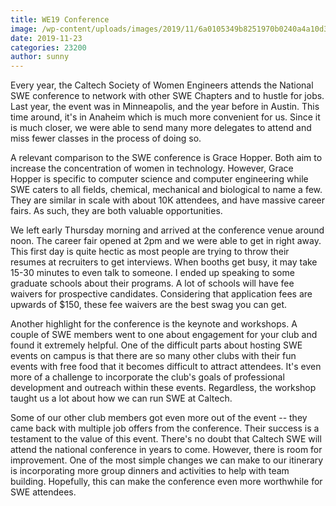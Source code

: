 ```yaml
---
title: WE19 Conference
image: /wp-content/uploads/images/2019/11/6a0105349b8251970b0240a4a10d32200c-800wi.jpg
date: 2019-11-23
categories: 23200
author: sunny
---
```


Every year, the Caltech Society of Women Engineers attends the National SWE conference to network with other SWE Chapters and to hustle for jobs. Last year, the event was in Minneapolis, and the year before in Austin. This time around, it's in Anaheim which is much more convenient for us. Since it is much closer, we were able to send many more delegates to attend and miss fewer classes in the process of doing so.

A relevant comparison to the SWE conference is Grace Hopper. Both aim to increase the concentration of women in technology. However, Grace Hopper is specific to computer science and computer engineering while SWE caters to all fields, chemical, mechanical and biological to name a few. They are similar in scale with about 10K attendees, and have massive career fairs. As such, they are both valuable opportunities.

We left early Thursday morning and arrived at the conference venue around noon. The career fair opened at 2pm and we were able to get in right away. This first day is quite hectic as most people are trying to throw their resumes at recruiters to get interviews. When booths get busy, it may take 15-30 minutes to even talk to someone. I ended up speaking to some graduate schools about their programs. A lot of schools will have fee waivers for prospective candidates. Considering that application fees are upwards of $150, these fee waivers are the best swag you can get.

Another highlight for the conference is the keynote and workshops. A couple of SWE members went to one about engagement for your club and found it extremely helpful. One of the difficult parts about hosting SWE events on campus is that there are so many other clubs with their fun events with free food that it becomes difficult to attract attendees. It's even more of a challenge to incorporate the club's goals of professional development and outreach within these events. Regardless, the workshop taught us a lot about how we can run SWE at Caltech.

Some of our other club members got even more out of the event -- they came back with multiple job offers from the conference. Their success is a testament to the value of this event. There's no doubt that Caltech SWE will attend the national conference in years to come. However, there is room for improvement. One of the most simple changes we can make to our itinerary is incorporating more group dinners and activities to help with team building. Hopefully, this can make the conference even more worthwhile for SWE attendees.